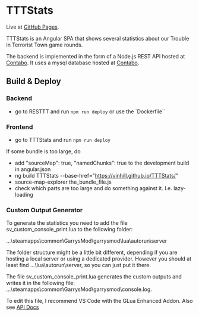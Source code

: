 # TTTStats

Live at [GitHub Pages](https://vinhill.github.io/TTTStats).

TTTStats is an Angular SPA that shows several statistics about our Trouble in
Terrorist Town game rounds.

The backend is implemented in the form of a Node.js REST API hosted at [Contabo](https://vmd76968.contaboserver.net:3001).
It uses a mysql database hosted at [Contabo](https://vmd76968.contaboserver.net).

## Build & Deploy

### Backend

- go to RESTTT and run `npm run deploy` or use the `Dockerfile``

### Frontend

- go to TTTStats and run `npm run deploy`

If some bundle is too large, do
- add "sourceMap": true, "namedChunks": true to the development build in angular.json
- ng build TTTStats --base-href="https://vinhill.github.io/TTTStats/"
- source-map-explorer the_bundle_file.js
- check which parts are too large and do something against it. I.e. lazy-loading

### Custom Output Generator

To generate the statistics you need to add the file sv_custom_console_print.lua to the following folder:

...\steamapps\common\GarrysMod\garrysmod\lua\autorun\server

The folder structure might be a little bit different, depending if you are hosting a local server or using a dedicated provider. However you should at least find ...\lua\autorun\server, so you can just put it there.

The file sv_custom_console_print.lua generates the custom outputs and writes it in the following file: ...\steamapps\common\GarrysMod\garrysmod\console.log. 

To edit this file, I recommend VS Code with the GLua Enhanced Addon. Also see [API Docs](https://api-docs.ttt2.neoxult.de/)
